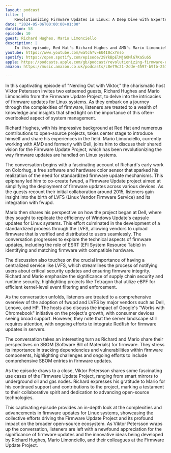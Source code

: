 ```yaml
---
layout: podcast
title: |
    Revolutionizing Firmware Updates in Linux: A Deep Dive with Experts
date: "2024-05-06T00:00:00+01:00"
duration: 58
episode: 10
guest: Richard Hughes, Mario Limonciello
description: |
    In this episode, Red Hat's Richard Hughes and AMD's Mario Limonciello dive into the world of firmware updates, sharing their expertise on the fwupd project and Linux Vendor Firmware Service (LVFS). They explore the challenges and innovations behind deploying updates across millions of devices in the Linux ecosystem, offering valuable insights for anyone invested in maintaining secure and up-to-date systems.
youtube: https://www.youtube.com/watch?v=EU4I0cxYnso
spotify: https://open.spotify.com/episode/29YkBpElMjG0MlG7Ka5u6S
apple: https://podcasts.apple.com/gb/podcast/revolutionizing-firmware-updates-in-linux-a-deep/id1722663295?i=1000654619707
amazon: https://music.amazon.co.uk/podcasts/c8e79c21-2dde-4597-b9fb-257ecbc2bf29/episodes/36afe799-0141-49ed-a3a9-1bd4aea94578/nerding-out-with-viktor-revolutionizing-firmware-updates-in-linux-a-deep-dive-with-experts

---
```


In this captivating episode of "Nerding Out with Viktor," the charismatic host Viktor Petersson invites two esteemed guests, Richard Hughes and Mario Limonciello from the Firmware Update Project, to delve into the intricacies of firmware updates for Linux systems. As they embark on a journey through the complexities of firmware, listeners are treated to a wealth of knowledge and insights that shed light on the importance of this often-overlooked aspect of system management.

Richard Hughes, with his impressive background at Red Hat and numerous contributions to open-source projects, takes center stage to introduce himself and share his experiences in the field. Mario Limonciello, currently working with AMD and formerly with Dell, joins him to discuss their shared vision for the Firmware Update Project, which has been revolutionizing the way firmware updates are handled on Linux systems.

The conversation begins with a fascinating account of Richard's early work on Colorhug, a free software and hardware color sensor that sparked his realization of the need for standardized firmware update mechanisms. This epiphany led him to co-create fwupd, a Firmware Update project aimed at simplifying the deployment of firmware updates across various devices. As the guests recount their initial collaboration around 2015, listeners gain insight into the birth of LVFS (Linux Vendor Firmware Service) and its integration with fwupd.

Mario then shares his perspective on how the project began at Dell, where they sought to replicate the efficiency of Windows Update's capsule updates for Linux systems. This effort culminated in the development of a standardized process through the LVFS, allowing vendors to upload firmware that is verified and distributed to users seamlessly. The conversation progresses to explore the technical aspects of firmware updates, including the role of ESRT (EFI System Resource Table) in identifying and matching firmware with compatible hardware.

The discussion also touches on the crucial importance of having a centralized service like LVFS, which streamlines the process of notifying users about critical security updates and ensuring firmware integrity. Richard and Mario emphasize the significance of supply chain security and runtime security, highlighting projects like Tetragon that utilize eBPF for efficient kernel-level event filtering and enforcement.

As the conversation unfolds, listeners are treated to a comprehensive overview of the adoption of fwupd and LVFS by major vendors such as Dell, Lenovo, and HP. The hosts also discuss the impact of Google's "Works with Chromebook" initiative on the project's growth, with consumer devices seeing broad support. However, they note that the server landscape still requires attention, with ongoing efforts to integrate Redfish for firmware updates in servers.

The conversation takes an interesting turn as Richard and Mario share their perspectives on SBOM (Software Bill of Materials) for firmware. They stress its importance in tracking dependencies and vulnerabilities within firmware components, highlighting challenges and ongoing efforts to include comprehensive SBOM entries in firmware updates.

As the episode draws to a close, Viktor Petersson shares some fascinating use cases of the Firmware Update Project, ranging from smart mirrors to underground oil and gas nodes. Richard expresses his gratitude to Mario for his continued support and contributions to the project, marking a testament to their collaborative spirit and dedication to advancing open-source technologies.

This captivating episode provides an in-depth look at the complexities and advancements in firmware updates for Linux systems, showcasing the collective efforts driving the Firmware Update Project and its profound impact on the broader open-source ecosystem. As Viktor Petersson wraps up the conversation, listeners are left with a newfound appreciation for the significance of firmware updates and the innovative ideas being developed by Richard Hughes, Mario Limonciello, and their colleagues at the Firmware Update Project.
